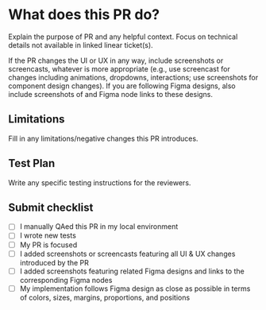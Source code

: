 # What does this PR do?

Explain the purpose of PR and any helpful context. Focus on technical details not available in linked linear ticket(s).

If the PR changes the UI or UX in any way, include screenshots or screencasts, whatever is more appropriate (e.g., use
screencast for changes including animations, dropdowns, interactions; use screenshots for component design changes). If
you are following Figma designs, also include screenshots of and Figma node links to these designs.

## Limitations

Fill in any limitations/negative changes this PR introduces.

## Test Plan

Write any specific testing instructions for the reviewers.

## Submit checklist

- [ ] I manually QAed this PR in my local environment
- [ ] I wrote new tests
- [ ] My PR is focused
- [ ] I added screenshots or screencasts featuring all UI & UX changes introduced by the PR
- [ ] I added screenshots featuring related Figma designs and links to the corresponding Figma nodes
- [ ] My implementation follows Figma design as close as possible in terms of colors, sizes, margins, proportions, and
      positions
